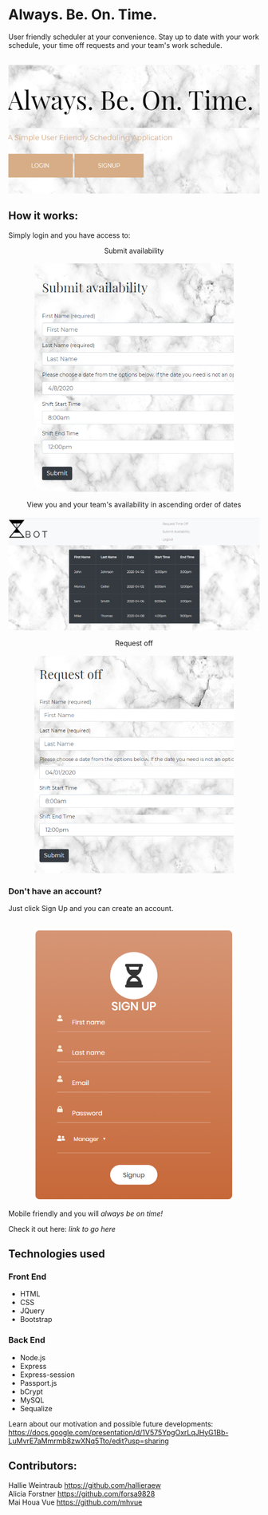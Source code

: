 # Always. Be. On. Time.
User friendly scheduler at your convenience. Stay up to date with your work schedule, your time off requests and your team's work schedule. 

<p align="center">
<br><img src= "public/images/ABOT.indexImg.png"></p>

## How it works:

Simply login and you have access to:

<p align="center">Submit availability<br>
<br><img src= "public/images/avail.png" width = "400"></p>

<p align="center">View you and your team's availability in ascending order of dates<br>
<br><img src= "public/images/schedule.png"></p>

<p align="center">Request off<br>
<br><img src= "public/images/requestoff.png" width = "400"></p>

### Don't have an account? 
Just click Sign Up and you can create an account.
<p align="center">
<br><img src= "public/images/signUp.png" width = "400"></p>

Mobile friendly and you will *always be on time!*

Check it out here: *link to go here* 

## Technologies used

### Front End 
* HTML
* CSS
* JQuery
* Bootstrap
### Back End 
* Node.js
* Express
* Express-session 
* Passport.js
* bCrypt
* MySQL
* Sequalize

Learn about our motivation and possible future developments: https://docs.google.com/presentation/d/1V575YpgOxrLqJHyG1Bb-LuMvrE7aMmrmb8zwXNq5Tto/edit?usp=sharing

## Contributors:
Hallie Weintraub https://github.com/hallieraew <br>
Alicia Forstner https://github.com/forsa9828<br>
Mai Houa Vue https://github.com/mhvue 


